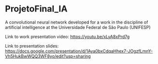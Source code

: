 # ProjetoFinal_IA
A convolutional neural network developed for a work in the discipline of artificial intelligence at the Universidade Federal de São Paulo (UNIFESP)

Link to work presentation video: https://youtu.be/xLyA8xPrd7g

Link to presentation slides: https://docs.google.com/presentation/d/1Aya0bxCdqaHhex7-JOgzfLmnY-Vh5HukBwWQQ3WF8yo/edit?usp=sharing
